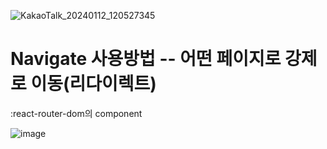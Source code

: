 
![KakaoTalk_20240112_120527345](https://github.com/hyunju960429/React/assets/145514544/6fcec773-855d-455b-8e68-1818a90ef3ce)

# Navigate 사용방법 -- 어떤 페이지로 강제로 이동(리다이렉트)
:react-router-dom의 component

![image](https://github.com/hyunju960429/React/assets/145514544/df5b2857-b6bc-4b0c-9a22-097d511ce806)
